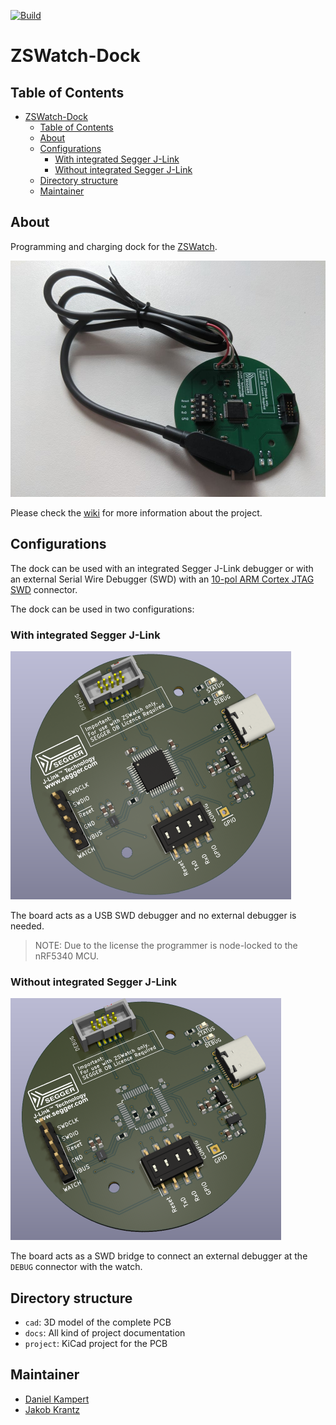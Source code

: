 [![Build](https://github.com/Kampi/ZSWatch-Dock/actions/workflows/build.yml/badge.svg)](https://github.com/Kampi/ZSWatch-Dock/actions/workflows/build.yml)

# ZSWatch-Dock

## Table of Contents

- [ZSWatch-Dock](#zswatch-dock)
  - [Table of Contents](#table-of-contents)
  - [About](#about)
  - [Configurations](#configurations)
    - [With integrated Segger J-Link](#with-integrated-segger-j-link)
    - [Without integrated Segger J-Link](#without-integrated-segger-j-link)
  - [Directory structure](#directory-structure)
  - [Maintainer](#maintainer)

## About

Programming and charging dock for the [ZSWatch](https://github.com/jakkra/ZSWatch).

![Complete](/docs/images/Dock_Complete.jpg)

Please check the [wiki](https://github.com/jakkra/ZSWatch/wiki) for more information about the project.

## Configurations

The dock can be used with an integrated Segger J-Link debugger or with an external Serial Wire Debugger (SWD) with an [10-pol ARM Cortex JTAG SWD](https://developer.arm.com/documentation/101416/0100/Hardware-Description/Target-Interfaces/Cortex-Debug--10-pin-) connector.

The dock can be used in two configurations:

### With integrated Segger J-Link

![PCB Top side](/docs/images/Preview.png)

The board acts as a USB SWD debugger and no external debugger is needed.

> NOTE: Due to the license the programmer is node-locked to the nRF5340 MCU.

### Without integrated Segger J-Link

![PCB Top side](/docs/images/Preview_WithoutJLink.png)

The board acts as a SWD bridge to connect an external debugger at the `DEBUG` connector with the watch.

## Directory structure

- `cad`: 3D model of the complete PCB
- `docs`: All kind of project documentation
- `project`: KiCad project for the PCB

## Maintainer

- [Daniel Kampert](mailto:daniel.kameprt@kampis-elektroecke.de)
- [Jakob Krantz](mail@jakobkrantz.se)
